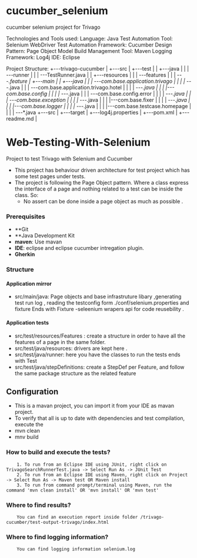 # cucumber_selenium
cucumber selenium project for Trivago

Technologies and Tools used:
      Language: Java
      Test Automation Tool: Selenium WebDriver
      Test Automation Framework: Cucumber
      Design Pattern: Page Object Model
      Build Management Tool: Maven
      Logging Framework: Log4j
      IDE: Eclipse

Project Structure:
    +---trivago-cucumber
        |
        +---src
        |    +---test
        |	  |    +---java
        |	  |    |    \---runner
        |	  |	    |        \---TestRunner.java
        |    |    +---resources
        |    |	    |    \---features
        |    |    |        \---*.feature
        |    +---main
        |    |    +---java
        |    |    |    \---com.base.application.trivago
        |    |    |    |    \---*.java
        |    |    |    \---com.base.application.trivago.hotel
        |    |    |    |    \---*.java
        |    |    |    |---com.base.config
        |    |    |    |    \---*.java
		|    |    |    \---com.base.config.error
        |    |    |    |    \---*.java
        |    |    |    \---com.base.exception
        |    |    |    |    \---*.java
        |    |    |    |---com.base.fixer
        |    |    |    |    \---*.java
	    |    |    |    |---com.base.logger
        |    |    |    |    \---*.java
        |    |    |    |---com.base.testcase.homepage
        |    |    |    |    \---*.java
        +---src
        |
        +---target
        |
        +---log4j.properties
        |
        +---pom.xml
        |
        +---readme.md
        |
        

# Web-Testing-With-Selenium
Project to test Trivago with Selenium and Cucumber

* This project has behaviour driven architecture for test project which has some test pages under tests.
* The project is following the Page Object pattern. Where a class express the interface of a page and nothing related to a test can be inside the class. So:
   * No assert can be done inside a page object as much as possible . 
    
### Prerequisites
* **Git
* **Java Development Kit
* **maven**: Use mavan 
* **IDE**: eclipse and eclipse cucumber intregation plugin.
* **Gherkin**

### Structure

#### Application mirror
* src/main/java: Page objects and base infrastruture libary ,generating test run log , reading the testconfig form ./conf/selenium.properties and fixture Ends with Fixture -seleenium wrapers api for code reusebility .

#### Application tests

* src/test/resources/Features : create a structure in order to have all the features of a page in the same folder.
* src/test/java/resources: drivers are kept here .
* src/test/java/runner:  here you have the classes to run the tests ends with Test
* src/test/java/stepDefinitions: create a StepDef per Feature, and follow the same package structure as the related feature
  
## Configuration
* This is a mavan project, you can import it from your  IDE as mavan project.
* To verify that all is up to date with dependencies and test compilation, execute the
* mvn clean 
* mnv build 

### How to build and execute the tests?
        1. To run from an Eclipse IDE using JUnit, right click on TrivagoSearchRunnerTest.java -> Select Run As -> JUnit Test
        2. To run from an Eclipse IDE using Maven, right click on Project -> Select Run As -> Maven test OR Maven install
        3. To run from command prompt/terminal using Maven, run the command 'mvn clean install' OR 'mvn install' OR 'mvn test' 

 
### Where to find results?
        You can find an execution report inside folder /trivago-cucumber/test-output-trivago/index.html
               
### Where to find logging information?
        You can find logging information selenium.log



